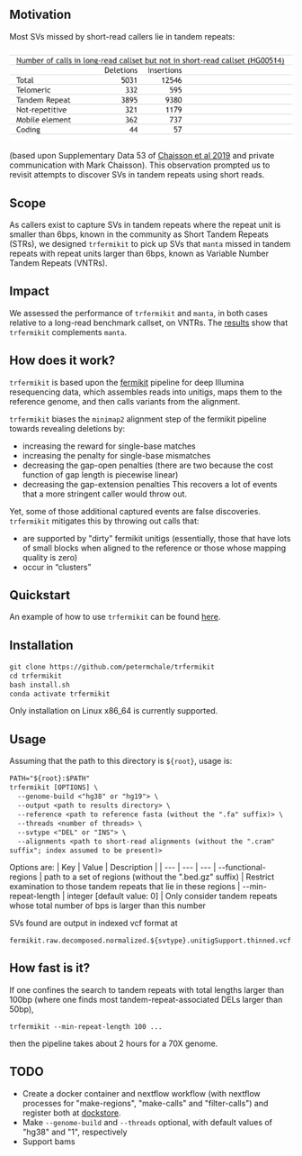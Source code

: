 ## Motivation 

Most SVs missed by short-read callers lie in tandem repeats: 

![](images/most_missing_SVs_lie_in_tandem_repeats.png)

(based upon Supplementary Data 53 of [Chaisson et al 2019](https://pubmed.ncbi.nlm.nih.gov/30992455) and private communication with Mark Chaisson). 
This observation prompted us to revisit attempts to discover SVs in tandem repeats using short reads. 

## Scope 

As callers exist 
to capture SVs in tandem repeats where 
the repeat unit is smaller than 6bps,
known in the community as Short Tandem Repeats 
(STRs),
we designed `trfermikit` to pick up SVs that `manta` missed
in tandem repeats with repeat units 
larger than 6bps, known as 
Variable Number Tandem Repeats (VNTRs). 

## Impact 

We assessed the performance of `trfermikit` and `manta`, in both cases relative to a long-read benchmark callset, on VNTRs. 
The [results](experiments/optimized_for_DELs/minSVSize_minRepeatLength_minUnitigBlockLength/images/fractionsOfMantaFN_trfermikitPrecisions/minSVSize-DEL.svg) show that `trfermikit` complements `manta`. 

## How does it work?

`trfermikit` is based upon the [fermikit](https://pubmed.ncbi.nlm.nih.gov/26220959/) pipeline for deep Illumina resequencing data, which assembles reads into unitigs, maps them to the reference genome, and then calls variants from the alignment.

`trfermikit` biases the `minimap2` alignment step of the fermikit pipeline towards revealing deletions
by:
* increasing the reward for single-base matches
* increasing the penalty for single-base mismatches 
* decreasing the gap-open penalties (there are two because the cost function of gap length is piecewise linear)
* decreasing the gap-extension penalties 
This recovers a lot of events that a more stringent caller would throw out. 

Yet, some of those additional captured events are false discoveries. 
`trfermikit` mitigates this by throwing out calls that:
* are supported by "dirty" fermikit unitigs (essentially, those that have lots of small blocks when aligned to the reference or those whose mapping quality is zero)
* occur in “clusters”

## Quickstart

An example of how to use `trfermikit` can be found [here](experiments/optimized_for_DELs/minRepeatPeriod/run_trfermikit_and_evaluate_calls.sh). 

## Installation

```
git clone https://github.com/petermchale/trfermikit
cd trfermikit
bash install.sh 
conda activate trfermikit
```
Only installation on Linux x86_64 is currently supported.

## Usage 

Assuming that the path to this directory is 
`${root}`, usage is: 

```
PATH="${root}:$PATH"
trfermikit [OPTIONS] \
  --genome-build <"hg38" or "hg19"> \
  --output <path to results directory> \
  --reference <path to reference fasta (without the ".fa" suffix)> \
  --threads <number of threads> \
  --svtype <"DEL" or "INS"> \
  --alignments <path to short-read alignments (without the ".cram" suffix"; index assumed to be present)> 
```

Options are: 
| Key | Value | Description |
| --- | --- | --- |
--functional-regions | path to a set of regions (without the ".bed.gz" suffix) | Restrict examination to those tandem repeats that lie in these regions 
| --min-repeat-length | integer [default value: 0] | Only consider tandem repeats whose total number of bps is larger than this number 

SVs found are output in indexed vcf format at 
```
fermikit.raw.decomposed.normalized.${svtype}.unitigSupport.thinned.vcf.gz
```

## How fast is it?

If one confines the search to tandem repeats with total lengths larger than 100bp 
(where one finds most tandem-repeat-associated DELs larger than 50bp),

```
trfermikit --min-repeat-length 100 ...
```

then the pipeline takes about 2 hours for a 70X genome.


## TODO

* Create a docker container and nextflow workflow (with nextflow processes for "make-regions", "make-calls" and "filter-calls") and register both at [dockstore](https://dockstore.org/).
* Make `--genome-build` and `--threads` optional, with default values of "hg38" and "1", respectively 
* Support bams

